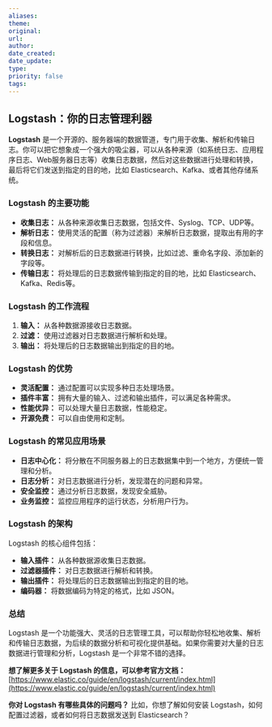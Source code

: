 ```yaml
---
aliases: 
theme: 
original: 
url: 
author: 
date_created: 
date_update: 
type: 
priority: false
tags:
---
```

## Logstash：你的日志管理利器

**Logstash** 是一个开源的、服务器端的数据管道，专门用于收集、解析和传输日志。你可以把它想象成一个强大的吸尘器，可以从各种来源（如系统日志、应用程序日志、Web服务器日志等）收集日志数据，然后对这些数据进行处理和转换，最后将它们发送到指定的目的地，比如 Elasticsearch、Kafka、或者其他存储系统。

### Logstash 的主要功能

- **收集日志：** 从各种来源收集日志数据，包括文件、Syslog、TCP、UDP等。
- **解析日志：** 使用灵活的配置（称为过滤器）来解析日志数据，提取出有用的字段和信息。
- **转换日志：** 对解析后的日志数据进行转换，比如过滤、重命名字段、添加新的字段等。
- **传输日志：** 将处理后的日志数据传输到指定的目的地，比如 Elasticsearch、Kafka、Redis等。

### Logstash 的工作流程

1. **输入：** 从各种数据源接收日志数据。
2. **过滤：** 使用过滤器对日志数据进行解析和处理。
3. **输出：** 将处理后的日志数据输出到指定的目的地。

### Logstash 的优势

- **灵活配置：** 通过配置可以实现多种日志处理场景。
- **插件丰富：** 拥有大量的输入、过滤和输出插件，可以满足各种需求。
- **性能优异：** 可以处理大量日志数据，性能稳定。
- **开源免费：** 可以自由使用和定制。

### Logstash 的常见应用场景

- **日志中心化：** 将分散在不同服务器上的日志数据集中到一个地方，方便统一管理和分析。
- **日志分析：** 对日志数据进行分析，发现潜在的问题和异常。
- **安全监控：** 通过分析日志数据，发现安全威胁。
- **业务监控：** 监控应用程序的运行状态，分析用户行为。

### Logstash 的架构

Logstash 的核心组件包括：

- **输入插件：** 从各种数据源收集日志数据。
- **过滤器插件：** 对日志数据进行解析和转换。
- **输出插件：** 将处理后的日志数据输出到指定的目的地。
- **编码器：** 将数据编码为特定的格式，比如 JSON。

### 总结

Logstash 是一个功能强大、灵活的日志管理工具，可以帮助你轻松地收集、解析和传输日志数据，为后续的数据分析和可视化提供基础。如果你需要对大量的日志数据进行管理和分析，Logstash 是一个非常不错的选择。

**想了解更多关于 Logstash 的信息，可以参考官方文档：** [https://www.elastic.co/guide/en/logstash/current/index.html](https://www.elastic.co/guide/en/logstash/current/index.html)

**你对 Logstash 有哪些具体的问题吗？** 比如，你想了解如何安装 Logstash，如何配置过滤器，或者如何将日志数据发送到 Elasticsearch？

